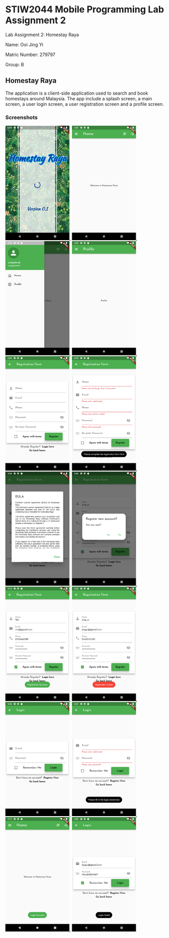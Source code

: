 # STIW2044 Mobile Programming Lab Assignment 2

Lab Assignment 2: Homestay Raya

Name: Ooi Jing Yi

Matric Number: 279797

Group: B

## Homestay Raya

The application is a client-side application used to search and book homestays around Malaysia. The app include a splash screen, a main screen, a user login screen, a user registration screen and a profile screen. 

### Screenshots
<img src="https://github.com/jingyi20/STIW2044-Mobile-Programming-Lab-Assignment-2/blob/master/screenshots/Splash%20screen.png" width="200" length="300" />,
<img src="https://github.com/jingyi20/STIW2044-Mobile-Programming-Lab-Assignment-2/blob/master/screenshots/Main%20screen.png" width="200" length="300" />,
<img src="https://github.com/jingyi20/STIW2044-Mobile-Programming-Lab-Assignment-2/blob/master/screenshots/Main%20Menu%20Drawer.png" width="200" length="300" />,
<img src="https://github.com/jingyi20/STIW2044-Mobile-Programming-Lab-Assignment-2/blob/master/screenshots/Profile%20screen.png" width="200" length="300" />,
<img src="https://github.com/jingyi20/STIW2044-Mobile-Programming-Lab-Assignment-2/blob/master/screenshots/Registration%20screen.png" width="200" length="300" />,
<img src="https://github.com/jingyi20/STIW2044-Mobile-Programming-Lab-Assignment-2/blob/master/screenshots/Verification%20message.png" width="200" length="300" />,
<img src="https://github.com/jingyi20/STIW2044-Mobile-Programming-Lab-Assignment-2/blob/master/screenshots/Eula%20dialogue.png" width="200" length="300" />,
<img src="https://github.com/jingyi20/STIW2044-Mobile-Programming-Lab-Assignment-2/blob/master/screenshots/Confirmation%20dialogue.png" width="200" length="300" />,
<img src="https://github.com/jingyi20/STIW2044-Mobile-Programming-Lab-Assignment-2/blob/master/screenshots/Registration%20success.png" width="200" length="300" />,
<img src="https://github.com/jingyi20/STIW2044-Mobile-Programming-Lab-Assignment-2/blob/master/screenshots/Registration%20failed.png" width="200" length="300" />,
<img src="https://github.com/jingyi20/STIW2044-Mobile-Programming-Lab-Assignment-2/blob/master/screenshots/Login%20screen.png" width="200" length="300" />,
<img src="https://github.com/jingyi20/STIW2044-Mobile-Programming-Lab-Assignment-2/blob/master/screenshots/Verification%20message2.png" width="200" length="300" />,
<img src="https://github.com/jingyi20/STIW2044-Mobile-Programming-Lab-Assignment-2/blob/master/screenshots/Login%20success.png" width="200" length="300" />,
<img src="https://github.com/jingyi20/STIW2044-Mobile-Programming-Lab-Assignment-2/blob/master/screenshots/Login%20failed.png" width="200" length="300" />



